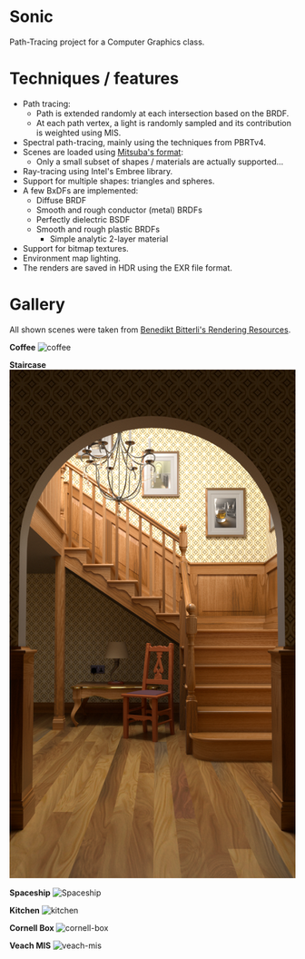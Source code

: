 # Sonic
Path-Tracing project for a Computer Graphics class.

# Techniques / features
- Path tracing:
  - Path is extended randomly at each intersection based on the BRDF.
  - At each path vertex, a light is randomly sampled and its contribution is weighted using MIS.
- Spectral path-tracing, mainly using the techniques from PBRTv4.
- Scenes are loaded using [Mitsuba's format](https://mitsuba.readthedocs.io/en/latest/src/key_topics/scene_format.html):
  - Only a small subset of shapes / materials are actually supported...
- Ray-tracing using Intel's Embree library.
- Support for multiple shapes: triangles and spheres.
- A few BxDFs are implemented:
  - Diffuse BRDF
  - Smooth and rough conductor (metal) BRDFs
  - Perfectly dielectric BSDF
  - Smooth and rough plastic BRDFs
    - Simple analytic 2-layer material
- Support for bitmap textures.
- Environment map lighting.
- The renders are saved in HDR using the EXR file format.

# Gallery
All shown scenes were taken from [Benedikt Bitterli's Rendering Resources](https://benedikt-bitterli.me/resources/).

**Coffee**
![coffee](/docs/coffee.png)

**Staircase**
![staircase](/docs/staircase.png)

**Spaceship**
![Spaceship](/docs/spaceship.png)

**Kitchen**
![kitchen](/docs/kitchen.png)

**Cornell Box**
![cornell-box](/docs/cornell-box.png)

**Veach MIS**
![veach-mis](/docs/veach_mis.png)
